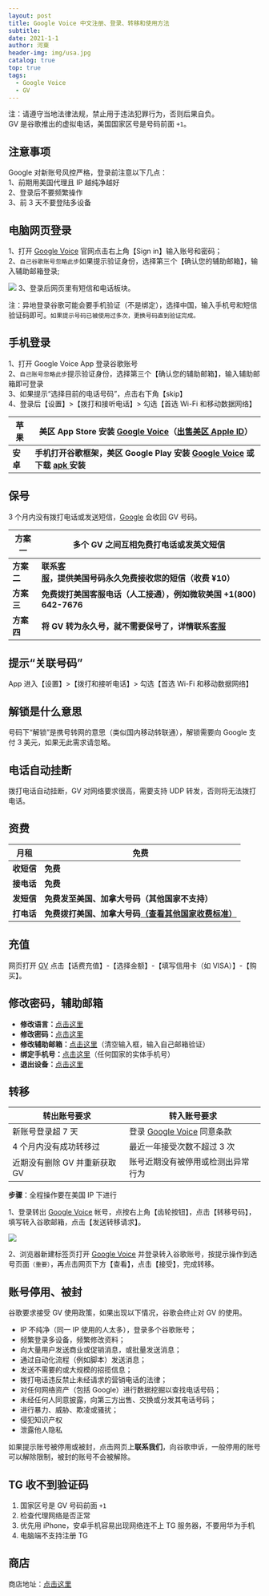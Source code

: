 ```yaml
---
layout: post
title: Google Voice 中文注册、登录、转移和使用方法
subtitle: 
date: 2021-1-1
author: 河東
header-img: img/usa.jpg
catalog: true
top: true
tags:
  - Google Voice
  - GV
---
```


注：请遵守当地法律法规，禁止用于违法犯罪行为，否则后果自负。\
GV 是谷歌推出的虚拟电话，美国国家区号是号码前面 `+1`。

## 注意事项

Google 对新账号风控严格，登录前注意以下几点：\
1、前期用美国代理且 IP 越纯净越好\
2、登录后不要频繁操作\
3、前 3 天不要登陆多设备

## 电脑网页登录

1、打开 [Google Voice](https://voice.google.com/) 官网点击右上角【Sign in】输入账号和密码；\
2、`自己谷歌账号忽略此步`如果提示验证身份，选择第三个【确认您的辅助邮箱】，输入辅助邮箱登录;

![](https://i.imgur.com/ZSuOzOH.png)
3、登录后网页里有短信和电话板块。

注：异地登录谷歌可能会要手机验证（不是绑定），选择中国，输入手机号和短信验证码即可。`如果提示号码已被使用过多次，更换号码直到验证完成。`



## 手机登录

1、打开 Google Voice App 登录谷歌账号\
2、`自己账号忽略此步`提示验证身份，选择第三个【确认您的辅助邮箱】，输入辅助邮箱即可登录\
3、如果提示“选择目前的电话号码”，点击右下角【skip】\
4、登录后【设置】>【拨打和接听电话】> 勾选【首选 Wi-Fi 和移动数据网络】

| **苹果** | **美区 App Store 安装 [Google Voice](https://apps.apple.com/us/app/google-voice/id318698524)（[出售美区 Apple ID](https://ssnhd.github.io/2023/03/19/store/)）** |  
|---|---|
|  **安卓**| **手机打开谷歌框架，美区 Google Play 安装 [Google Voice](https://play.google.com/store/apps/details?id=com.google.android.apps.googlevoice&hl=zh&gl=US) 或下载 [apk ](https://apkpure.com/search?q=Google+Voice)安装**| 

## 保号
3 个月内没有拨打电话或发送短信，[Google](https://support.google.com/voice/answer/9230450)  会收回 GV 号码。


| **方案一** | **多个 GV 之间互相免费打电话或发英文短信** | 
|---|---|
| **方案二** | **联系[客服](https://ssnhd.github.io/2023/03/19/store/)，提供美国号码永久免费接收您的短信（收费 ¥10）** |  
| **方案三** | **免费拨打美国客服电话（人工接通），例如微软美国 +1(800) 642-7676** |  
| **方案四** | **将 GV 转为永久号，就不需要保号了，详情联系[客服](https://ssnhd.github.io/2023/03/19/store/)** |  

## 提示“关联号码”
App 进入【设置】>【拨打和接听电话】> 勾选【首选 Wi-Fi 和移动数据网络】

## 解锁是什么意思
号码下“解锁”是携号转网的意思（类似国内移动转联通），解锁需要向 Google 支付 3 美元，如果无此需求请忽略。

## 电话自动挂断
拨打电话自动挂断，GV 对网络要求很高，需要支持 UDP 转发，否则将无法拨打电话。

## 资费

| **月租** | **免费** | 
|---|---|
| **收短信** | **免费** |  
| **接电话** | **免费**|   
| **发短信** | **免费发至美国、加拿大号码（其他国家不支持）** |  
| **打电话** | **免费拨打美国、加拿大号码[（查看其他国家收费标准）](https://voice.google.com/u/0/rates?pli=1)** |

## 充值

网页打开 [GV](https://voice.google.com/u/3/billing) 点击【话费充值】-【选择金额】-【填写信用卡（如 VISA）】-【购买】。

## 修改密码，辅助邮箱

- **修改语言：**[点击这里](https://myaccount.google.com/language?gar=1)
- **修改密码：**[点击这里](https://myaccount.google.com/signinoptions/password)
- **修改辅助邮箱：**[点击这里](https://myaccount.google.com/recovery/email)（清空输入框，输入自己邮箱验证）
- **绑定手机号：**[点击这里](https://myaccount.google.com/signinoptions/rescuephone)（任何国家的实体手机号）
- **退出设备：**[点击这里](https://myaccount.google.com/device-activity)


## 转移

| 转出账号要求 | 转入账号要求 |  
|---|---|
| 新账号登录超 7 天 | 登录 [Google Voice](https://voice.google.com) 同意条款 |  
| 4 个月内没有成功转移过 | 最近一年接受次数不超过 3 次 | 
| 近期没有删除 GV 并重新获取 GV | 账号近期没有被停用或检测出异常行为 | 

**步骤**：全程操作要在美国 IP 下进行

1、登录转出 [Google Voice](https://voice.google.com) 帐号，点按右上角【齿轮按钮】，点击【转移号码】，填写转入谷歌邮箱，点击【发送转移请求】。

![](https://i.imgur.com/b4sTmtB.png)

2、浏览器新建标签页打开 [Google Voice](https://voice.google.com) 并登录转入谷歌账号，按提示操作到选号页面`（重要）`，再点击网页下方【查看】，点击【接受】，完成转移。

## 账号停用、被封
谷歌要求接受 GV 使用政策，如果出现以下情况，谷歌会终止对 GV 的使用。

- IP 不纯净（同一 IP 使用的人太多），登录多个谷歌账号；
- 频繁登录多设备，频繁修改资料；
- 向大量用户发送商业或促销消息，或批量发送消息；
- 通过自动化流程（例如脚本）发送消息；
- 发送不需要的或大规模的招揽信息；
- 拨打电话违反禁止未经请求的营销电话的法律；
- 对任何网络资产（包括 Google）进行数据挖掘以查找电话号码；
- 未经任何人同意披露，向第三方出售、交换或分发其电话号码；
- 进行暴力、威胁、欺凌或骚扰；
- 侵犯知识产权
- 泄露他人隐私

如果提示账号被停用或被封，点击网页上**联系我们**，向谷歌申诉，一般停用的账号可以解除限制，被封的账号不会被解除。

## TG 收不到验证码

1. 国家区号是 GV 号码前面 `+1`
2. 检查代理网络是否正常
3. 优先用 iPhone，安卓手机容易出现网络连不上 TG 服务器，不要用华为手机
4. 电脑端不支持注册 TG


## 商店

商店地址：[点击这里](https://ssnhd.github.io/2023/03/19/store/)


